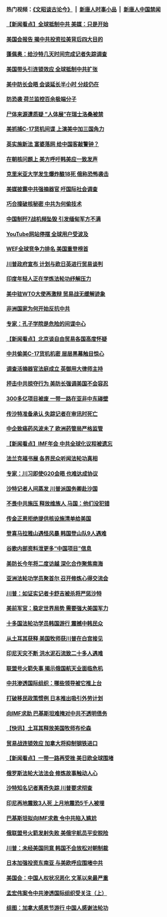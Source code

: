 #### 热门视频：[《文昭谈古论今》](https://github.com/gfw-breaker/wenzhao/blob/master/README.md?t=10190033) &nbsp;|&nbsp; [新唐人时事小品](https://github.com/gfw-breaker/ntdtv-comedy/blob/master/README.md?t=10190033) &nbsp;|&nbsp; [新唐人中国禁闻](https://github.com/gfw-breaker/ntdtv-news/blob/master/README.md?t=10190033)

#### [【新闻看点】全球抵制中共 美媒：只是开始](../pages/nsc418/n10793045.md?t=10190033) 

#### [美国会报告 揭中共投资拉美背后四大目的](../pages/nsc418/n10793442.md?t=10190033) 

#### [蓬佩奥：给沙特几天时间完成记者失踪调查](../pages/nsc418/n10793092.md?t=10190033) 

#### [美国带头引连锁效应 全球抵制中共扩张](../pages/nsc418/n10789877.md?t=10190033) 

#### [美中防长会晤 会谈延长半小时 分歧仍在](../pages/nsc418/n10792461.md?t=10190033) 

#### [防恐袭 荷兰监控百余极端分子](../pages/nsc418/n10792022.md?t=10190033) 

#### [尸体来源遭质疑 “人体展”在瑞士洛桑被禁](../pages/nsc418/n10789660.md?t=10190033) 

#### [美抓捕C-17货机间谍 上演美中加三国角力](../pages/nsc418/n10787846.md?t=10190033) 

#### [英实施新法 富婆落网 给中国客敲警钟？](../pages/nsc418/n10789908.md?t=10190033) 

#### [在朝核问题上 美方呼吁韩美应一致发声](../pages/nsc418/n10789196.md?t=10190033) 

#### [克里米亚大学发生爆炸酿18死 俄称恐怖袭击](../pages/nsc418/n10789770.md?t=10190033) 

#### [美媒披露中共强摘器官 吁国际社会调查](../pages/nsc418/n10789337.md?t=10190033) 

#### [巧合撞破核秘密 中共为何偷技术](../pages/nsc418/n10788217.md?t=10190033) 

#### [中国制歼7战机频坠毁 引发缅甸军方不满](../pages/nsc418/n10788418.md?t=10190033) 

#### [YouTube网站停摆 全球用户受波及](../pages/nsc418/n10788989.md?t=10190033) 

#### [WEF全球竞争力排名 美国重登榜首](../pages/nsc418/n10788605.md?t=10190033) 

#### [川普政府宣布 计划与欧日英进行贸易谈判](../pages/nsc418/n10788496.md?t=10190033) 

#### [印度年轻人正在学炼法轮功纾解压力](../pages/nsc418/n10787667.md?t=10190033) 

#### [美中驻WTO大使再激辩 贸易战无缓解迹象](../pages/nsc418/n10787893.md?t=10190033) 

#### [非洲国家为何开始反抗中共](../pages/nsc418/n10788253.md?t=10190033) 

#### [专家：孔子学院是危险的间谍中心](../pages/nsc418/n10746252.md?t=10190033) 

#### [【新闻看点】北京谈自由贸易各国高度怀疑](../pages/nsc418/n10787737.md?t=10190033) 

#### [中共偷美C-17货机机密 层层黑幕触目惊心](../pages/nsc418/n10787673.md?t=10190033) 

#### [调查活摘器官法庭成立 英御用大律师主持](../pages/nsc418/n10787477.md?t=10190033) 

#### [抨击中共掠夺行为 美防长强调美国不会容忍](../pages/nsc418/n10787167.md?t=10190033) 

#### [300多亿项目被废 一带一路在亚非中东碰壁](../pages/nsc418/n10787144.md?t=10190033) 

#### [传沙特准备承认 失踪记者在审讯时死亡](../pages/nsc418/n10786900.md?t=10190033) 

#### [中企致癌药风波未了 欧洲药管局严格监管](../pages/nsc418/n10785912.md?t=10190033) 

#### [【新闻看点】IMF年会 中共全球化议程被遗忘](../pages/nsc418/n10785214.md?t=10190033) 

#### [法兰克福书展 各界民众听闻法轮功真相](../pages/nsc418/n10782900.md?t=10190033) 

#### [专家：川习即使G20会晤 也难达成协议](../pages/nsc418/n10785213.md?t=10190033) 

#### [沙特记者人间蒸发 川普派国务卿赴沙国](../pages/nsc418/n10785192.md?t=10190033) 

#### [不畏中共施压 释放维族人 马国：他们没犯错](../pages/nsc418/n10784464.md?t=10190033) 

#### [传金正恩拒绝提供核设施清单给美国](../pages/nsc418/n10784510.md?t=10190033) 

#### [登喜马拉雅山遇怪风暴 韩国登山队9人遇难](../pages/nsc418/n10784286.md?t=10190033) 

#### [谷歌内部资料泄更多“中国项目”信息](../pages/nsc418/n10783142.md?t=10190033) 

#### [美防长今年将二度访越 深化合作聚焦南海](../pages/nsc418/n10783067.md?t=10190033) 

#### [亚洲法轮功学员聚首尔 召开修炼心得交流会](../pages/nsc418/n10780294.md?t=10190033) 

#### [川普：如证实记者卡舒吉被杀将严惩沙特](../pages/nsc418/n10782611.md?t=10190033) 

#### [美前军官：稳定世界局势 需要强大美国军力](../pages/nsc418/n10781975.md?t=10190033) 

#### [十多国法轮功学员韩国游行 震撼中韩民众](../pages/nsc418/n10781244.md?t=10190033) 

#### [从土耳其获释 美国牧师获川普在白宫接见](../pages/nsc418/n10781786.md?t=10190033) 

#### [印尼天灾不断 洪水泥石流致二十多人遇难](../pages/nsc418/n10781733.md?t=10190033) 

#### [联盟号火箭失事 揭示俄国航天业面临危机](../pages/nsc418/n10781049.md?t=10190033) 

#### [中共渗透国际组织：哪些领导被它推上台](../pages/nsc418/n10780076.md?t=10190033) 

#### [打破移民政策惯例 日本推出吸引外劳计划](../pages/nsc418/n10780027.md?t=10190033) 

#### [向IMF求助 巴基斯坦难掩对中共不透明债务](../pages/nsc418/n10779334.md?t=10190033) 

#### [【快讯】土耳其释放美国牧师布伦森](../pages/nsc418/n10779530.md?t=10190033) 

#### [贸易战连锁效应 加拿大将抑制钢铁进口](../pages/nsc418/n10778999.md?t=10190033) 

#### [【新闻看点】一带一路再受挫 美日欧全球围堵](../pages/nsc418/n10777284.md?t=10190033) 

#### [俄罗斯法轮大法法会 修炼故事触动人心](../pages/nsc418/n10777123.md?t=10190033) 

#### [沙特知名记者离奇失踪 川普要求彻查](../pages/nsc418/n10777290.md?t=10190033) 

#### [印尼再地震致3人死 上月地震恐5千人被埋](../pages/nsc418/n10776842.md?t=10190033) 

#### [巴基斯坦拟向IMF求救 令中共陷入尴尬](../pages/nsc418/n10775275.md?t=10190033) 

#### [俄联盟号火箭发射失败 美俄宇航员平安脱险](../pages/nsc418/n10776805.md?t=10190033) 

#### [川普：未经美国同意 韩国不会放松对朝制裁](../pages/nsc418/n10776516.md?t=10190033) 

#### [日本加强投资东南亚 与美欧呼应围堵中共](../pages/nsc418/n10776420.md?t=10190033) 

#### [美国会：中国人权状况恶化 文革以来最严重](../pages/nsc418/n10775405.md?t=10190033) 

#### [孟宏伟案令中共渗透国际组织受关注（上）](../pages/nsc418/n10773407.md?t=10190033) 

#### [组图：加拿大感恩节游行 中国人感谢法轮功](../pages/nsc418/n10774602.md?t=10190033) 

